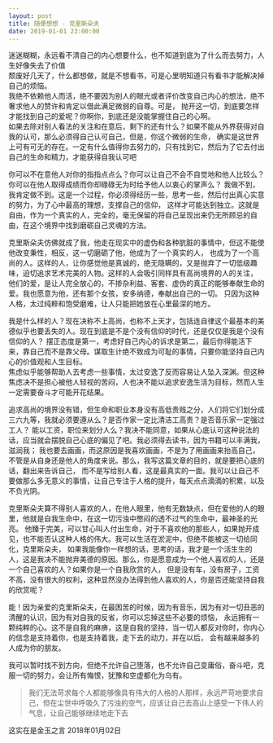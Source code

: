 ```yaml
---
layout: post
title: 随便想想 - 克里斯朵夫
date: 2019-01-01 23:00:00
---
```


迷迷糊糊，永远看不清自己的内心想要什么，也不知道到底为了什么而去努力，人生好像失去了价值  
颓废好几天了，什么都想做，就是不想看书，可是心里明知道只有看书才能解决掉自己的烦恼。  
我绝不依赖他人而活，绝不要因为别人的眼光或者评价改变自己内心的想法，绝不奢求他人的赞许和肯定以借此满足微弱的自尊。可是，
抛开这一切，到底要怎样才能找到自己的爱呢？你啊你，到底还是没能掌握住自己的心啊。  
如果去除对别人看法的关注和在意后，剩下的还有什么？如果不能从外界获得对自我的认可，那么必须得自己认可自己，但是，你这个微弱的生命，
确实是这世界上可有可无的存在。一定有什么值得你去努力的，只有找到它，然后为了它去付出自己的生命和精力，才能获得自我认可吧  

你可以不在意他人对你的指指点点么？你可以让自己不会不自觉地和他人比较么？你可以在他人取得成绩而你却碌碌无为时给予他人以衷心的掌声么？
我做不到，我肯定做不到。这是一个过程，你必须得经历一些，思考一些，然后付出真心实意的努力，为了心中最高的理想，支撑自己的信仰，
这样才可能达到独立。这就是自由，作为一个真实的人，完全的，毫无保留的将自己呈现出来仍无所顾忌的自由，在这个境界中找到磨砺自己灵魂的方法。

克里斯朵夫仿佛就成了我，他走在现实中的虚伪和各种肮脏的事情中，但这不能使他改变秉性，相反，这一切磨砺了他，他成为了一个真实的人，
也成为了一个高尚的人。这样的人，让你感觉他是真诚的，绝无隐瞒的，又是抛弃了一切低级趣味，迫切追求艺术完美的人物。这样的人会吸引同样具有高尚境界的人的关注，
他们的爱，是让人完全放心的，不掺杂利益、客套、虚伪的真正的能够奉献生命的爱。我也愿意为他，还有那个女孩，安多纳德，奉献出自己的一切。
只因为这种人格，太过纯粹和饱受磨难，让人只能把她放在心里最深的地方。  

我是什么样的人？现在决称不上高尚，也称不上天才，包括连自律这个最基本的美德似乎也要丢失的人。现在到底是不是个没有信仰的时代，还是仅仅是我是个没有信仰的人？
摆正态度是第一，考虑好自己内心的诉求是第二，最后你得能活下来，靠自己而不是靠父母。谋取生计绝不致成为可耻的事情，只要你能坚持自己内心的价值观和人生目标。  
焦虑似乎能够帮助人去考虑一些事情，太过安逸了反而容易让人坠入深渊。但这种焦虑决不是担心被他人轻视的苦闷，人也决不能以追求安逸生活为目标，然而人生一定需要奋斗才可能开花结果。  

追求高尚的境界没有错，但生命和职业本身没有高低贵贱之分，人们将它们划分成三六九等，我就必须要遵从么？是否作家一定比清洁工高贵？是否音乐家一定强过工人？
能以工资，职位来划分人么？我决不能同意，如果从心底认可这种说法的话，应当就会摆脱自己心底的偏见了吧。我必须得去读书，因为书籍可以丰满我，滋润我；
我也要去画画，而这原因是我喜欢画画，不是为了用画画来抬高自己，不管是从自身还是他人的角度来说。那么，我写这篇文章的目的，就是要把心底的话，翻出来告诉自己，
而不是写给别人看，这是最真实的一面。我可以让自己不要做那么多无意义的事情，让自己专注于人格的提升，每天点点滴滴的积累，以及不负光阴。  

克里斯朵夫算不得别人喜欢的人，在他人眼里，他有无数缺点，但在爱他的人的眼里，他就是自我生命中，在这一切污浊中憋闷的透不过气的生命中，最神圣的光亮。
他臻于完美，可以甘心叫人付出生命，对于不喜欢他的那些人，如果抛开成见，也不能否认这种人格的伟大。我可以生活在淤泥中，但绝不能被这一切给同化，克里斯朵夫，
如果我能像你一样想的话，思考的话，我才是一个活生生的人，这是我决不能抛弃美德的原因。那么，你是愿意成为一个他人喜欢的人，还是一个自己喜欢的人？如果你是一个自我欣赏的人，
但是没有车，没有房子，工资不高，没有很大的权利，这种显然没办法得到他人喜欢的人，你是否还能坚持自我的欣赏呢？  

能！因为亲爱的克里斯朵夫，在最困苦的时候，因为有音乐，因为有对一切丑恶的清醒的认识，因为有对自我的反省，你可以忘掉这些不必要的烦恼，
永远拥有一颗纯粹的心。这不是自我的麻痹，这是自我的坚持，当一切人都反对你时，你内心的信念是支持着你，也是支持着我，走下去的动力，并在以后，
会有越来越多的人成为你的朋友。

我可以暂时找不到方向，但绝不允许自己堕落，也不允许自己变庸俗，奋斗吧，克服一切的努力，会让所有悔恨，犹豫和空虚都化为乌有。
> 我们无法苛求每个人都能够像具有伟大的人格的人那样，永远严苛地要求自己，但在尘世中呼吸久了污浊的空气，应该让自己去高山上感受一下伟人的气息，让自己能够继续地走下去

这实在是金玉之言
2018年01月02日




